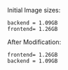 Initial Image sizes:

    backend = 1.09GB
    frontend= 1.26GB

After Modification:

    frontend= 1.26GB
    backend = 1.09GB
